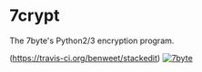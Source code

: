 # 7crypt
The 7byte's Python2/3 encryption program.


(https://travis-ci.org/benweet/stackedit) [![7byte](https://img.shields.io/npm/v/stackedit.svg?style=flat)](https://byte.h4ck.me)
